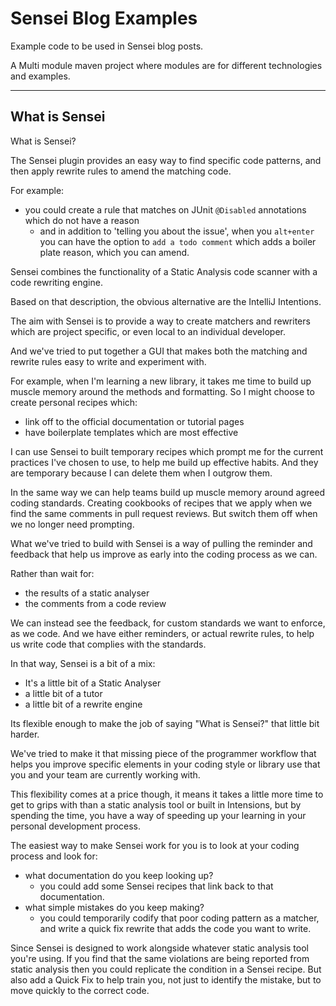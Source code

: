 # Sensei Blog Examples

Example code to be used in Sensei blog posts.

A Multi module maven project where modules are for different technologies and examples.

---

## What is Sensei

What is Sensei?

The Sensei plugin provides an easy way to find specific code patterns, and then apply rewrite rules to amend the matching code.

For example:

- you could create a rule that matches on JUnit `@Disabled` annotations which do not have a reason
    - and in addition to 'telling you about the issue', when you `alt+enter` you can have the option to `add a todo comment` which adds a boiler plate reason, which you can amend.

Sensei combines the functionality of a Static Analysis code scanner with a code rewriting engine.

Based on that description,  the obvious alternative are the IntelliJ Intentions.

The aim with Sensei is to provide a way to create matchers and rewriters which are project specific, or even local to an individual developer.

And we've tried to put together a GUI that makes both the matching and rewrite rules easy to write and experiment with.

For example, when I'm learning a new library, it takes me time to build up muscle memory around the methods and formatting. So I might choose to create personal recipes which:

- link off to the official documentation or tutorial pages
- have boilerplate templates which are most effective

I can use Sensei to built temporary recipes which prompt me for the current practices I've chosen to use, to help me build up effective habits. And they are temporary because I can delete them when I outgrow them.

In the same way we can help teams build up muscle memory around agreed coding standards. Creating cookbooks of recipes that we apply when we find the same comments in pull request reviews. But switch them off when we no longer need prompting.

What we've tried to build with Sensei is a way of pulling the reminder and feedback that help us improve as early into the coding process as we can.

Rather than wait for:

- the results of a static analyser
- the comments from a code review

We can instead see the feedback, for custom standards we want to enforce, as we code. And we have either reminders, or actual rewrite rules, to help us write code that complies with the standards.

In that way, Sensei is a bit of a mix:

- It's a little bit of a Static Analyser
- a little bit of a tutor
- a little bit of a rewrite engine

Its flexible enough to make the job of saying "What is Sensei?" that little bit harder.

We've tried to make it that missing piece of the programmer workflow that helps you improve specific elements in your coding style or library use that you and your team are currently working with.

This flexibility comes at a price though, it means it takes a little more time to get to grips with than a static analysis tool or built in Intensions, but by spending the time, you have a way of speeding up your learning in your personal development process.

The easiest way to make Sensei work for you is to look at your coding process and look for:

- what documentation do you keep looking up?
    - you could add some Sensei recipes that link back to that documentation.
- what simple mistakes do you keep making?
    - you could temporarily codify that poor coding pattern as a matcher, and write a quick fix rewrite that adds the code you want to write.

Since Sensei is designed to work alongside whatever static analysis tool you're using. If you find that the same violations are being reported from static analysis then you could replicate the condition in a Sensei recipe. But also add a Quick Fix to help train you, not just to identify the mistake, but to move quickly to the correct code.